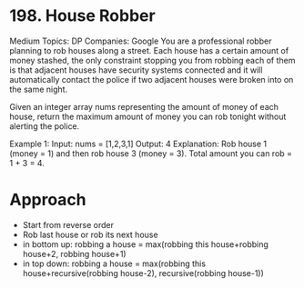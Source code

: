 # 198. House Robber
Medium
Topics: DP
Companies: Google
You are a professional robber planning to rob houses along a street. Each house has a certain amount of money stashed, the only constraint stopping you from robbing each of them is that adjacent houses have security systems connected and it will automatically contact the police if two adjacent houses were broken into on the same night.

Given an integer array nums representing the amount of money of each house, return the maximum amount of money you can rob tonight without alerting the police.

Example 1:
Input: nums = [1,2,3,1]
Output: 4
Explanation: Rob house 1 (money = 1) and then rob house 3 (money = 3).
Total amount you can rob = 1 + 3 = 4.

# Approach
- Start from reverse order
- Rob last house or rob its next house
- in bottom up: robbing a house = max(robbing this house+robbing house+2, robbing house+1)
- in top down: robbing a house = max(robbing this house+recursive(robbing house-2), recursive(robbing house-1))